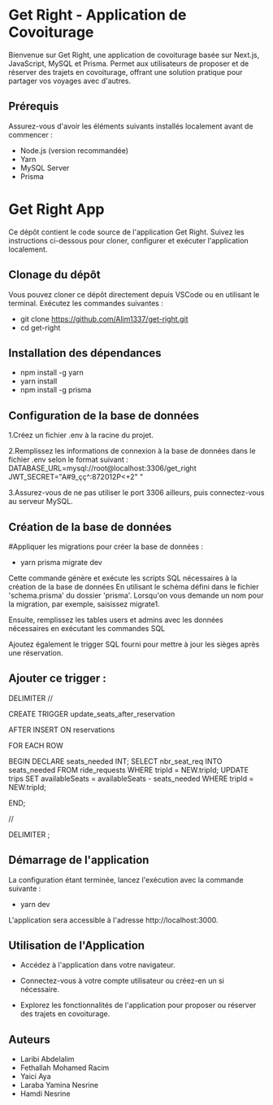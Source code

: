 # Get Right - Application de Covoiturage

Bienvenue sur Get Right, une application de covoiturage basée sur Next.js, JavaScript, MySQL et Prisma. Permet aux utilisateurs de proposer et de réserver des trajets en covoiturage, offrant une solution pratique pour partager vos voyages avec d'autres.

## Prérequis

Assurez-vous d'avoir les éléments suivants installés localement avant de commencer :
- Node.js (version recommandée)
- Yarn
- MySQL Server
- Prisma
  
# Get Right App
Ce dépôt contient le code source de l'application Get Right. Suivez les instructions ci-dessous pour cloner, configurer et exécuter l'application localement.

## Clonage du dépôt

Vous pouvez cloner ce dépôt directement depuis VSCode ou en utilisant le terminal. Exécutez les commandes suivantes :

- git clone https://github.com/Alim1337/get-right.git
- cd get-right

## Installation des dépendances
- npm install -g yarn
- yarn install
- npm install -g prisma

## Configuration de la base de données

1.Créez un fichier .env à la racine du projet.

2.Remplissez les informations de connexion à la base de données dans le fichier .env selon le format suivant :
        DATABASE_URL=mysql://root@localhost:3306/get_right
        JWT_SECRET="A#9_çç^:872012P<+2"
        "
        
3.Assurez-vous de ne pas utiliser le port 3306 ailleurs, puis connectez-vous au serveur MySQL.

## Création de la base de données
#Appliquer les migrations pour créer la base de données :
- yarn prisma migrate dev
  
 Cette commande génère et exécute les scripts SQL nécessaires à la création de la base de données
 En utilisant le schéma défini dans le fichier 'schema.prisma' du dossier 'prisma'.
Lorsqu'on vous demande un nom pour la migration, par exemple, saisissez migrate1.

Ensuite, remplissez les tables users et admins avec les données nécessaires en exécutant les commandes SQL 

Ajoutez également le trigger SQL fourni pour mettre à jour les sièges après une réservation.

## Ajouter ce trigger : 
DELIMITER //

CREATE TRIGGER update_seats_after_reservation

AFTER INSERT ON reservations

FOR EACH ROW

BEGIN
    DECLARE seats_needed INT;
    SELECT nbr_seat_req INTO seats_needed FROM ride_requests WHERE tripId = NEW.tripId;
    UPDATE trips SET availableSeats = availableSeats - seats_needed WHERE tripId = NEW.tripId;
    
END;

//

DELIMITER ;

## Démarrage de l'application
La configuration étant terminée, lancez l'exécution avec la commande suivante :
- yarn dev

L'application sera accessible à l'adresse http://localhost:3000.

## Utilisation de l'Application

- Accédez à l'application dans votre navigateur.

- Connectez-vous à votre compte utilisateur ou créez-en un si nécessaire.

- Explorez les fonctionnalités de l'application pour proposer ou réserver des trajets en covoiturage.

## Auteurs

- Laribi Abdelalim
- Fethallah Mohamed Racim
- Yaici Aya
- Laraba Yamina Nesrine
- Hamdi Nesrine

